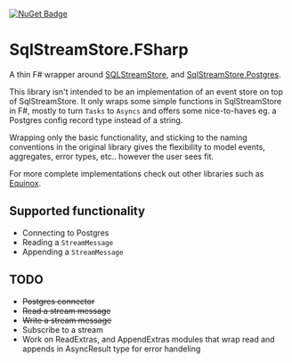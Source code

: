 [![NuGet Badge](https://buildstats.info/nuget/SqlStreamStore.FSharp?includePreReleases=true)](https://www.nuget.org/packages/SqlStreamStore.FSharp/0.0.1-alpha.12)
# SqlStreamStore.FSharp

A thin F# wrapper around [SQLStreamStore](https://www.nuget.org/packages/SqlStreamStore), and [SqlStreamStore.Postgres](https://www.nuget.org/packages/SqlStreamStore.Postgres).

This library isn't intended to be an implementation of an event store on top of SqlStreamStore. It only wraps some simple functions in SqlStreamStore in F#, mostly to turn `Tasks` to `Asyncs` and offers some nice-to-haves eg. a Postgres config record type instead of a string.

Wrapping only the basic functionality, and sticking to the naming conventions in the original library gives the flexibility to model events, aggregates, error types, etc.. however the user sees fit.
  
For more complete implementations check out other libraries such as [Equinox](https://github.com/jet/equinox). 


## Supported functionality
- Connecting to Postgres
- Reading a `StreamMessage`
- Appending a `StreamMessage`

## TODO

- ~~Postgres connector~~
- ~~Read a stream message~~
- ~~Write a stream message~~
- Subscribe to a stream
- Work on ReadExtras, and AppendExtras modules that wrap read and appends in AsyncResult type for error handeling
